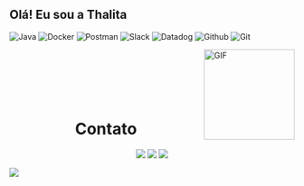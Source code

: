 ## Olá! Eu sou a Thalita

 <img alt="Java" src="https://img.shields.io/badge/-Java-45b8d8?style=flat-square&logo=java&logoColor=white" /> <img alt="Docker" src="https://img.shields.io/badge/-Docker-46a2f1?style=flat-square&logo=docker&logoColor=white" /> <img alt="Postman" src="https://img.shields.io/badge/-Postman-e36414?style=flat-square&logo=postman&logoColor=white" /> <img alt="Slack" src="https://img.shields.io/badge/-Slack-ba181b?style=flat-square&logo=slack&logoColor=white" /> <img alt="Datadog" src="https://img.shields.io/badge/-Datadog-9d4edd?style=flat-square&logo=datadog&logoColor=white" /> <img alt="Github" src="https://img.shields.io/badge/-Github-0a0908?style=flat-square&logo=github&logoColor=white" /> <img alt="Git" src="https://img.shields.io/badge/-Git-0a0908?style=flat-square&logo=git&logoColor=orange" /> 

<img align="right" alt="GIF" height="160px" src="https://media.giphy.com/media/du3J3cXyzhj75IOgvA/giphy.gif" />
<br>
<br>


 
  <br>
  <br>
  <br>


<h1 align="center">Contato</h1>
<div align ="center">
  <a href="https://www.instagram.com/thalllyribeiro/" target="_blank"><img src="https://img.shields.io/badge/-Instagram-%23333?style=for-the-badge&logo=instagram&logoColor=white" target="_blank"></a>
  <a href = "mailto:sribeiro.thalita@gmail.com"><img src="https://img.shields.io/badge/-Gmail-%23333?style=for-the-badge&logo=gmail&logoColor=white" target="_blank"></a>
  <a href="https://www.linkedin.com/in/thalita-ribeiro-040417188/" target="_blank"><img src="https://img.shields.io/badge/-LinkedIn-%23333?style=for-the-badge&logo=linkedin&logoColor=white" target="_blank"></a>
</div>

<a href="https://www.youtube.com/watch?v=dQw4w9WgXcQ"><img src="https://user-images.githubusercontent.com/73097560/115834477-dbab4500-a447-11eb-908a-139a6edaec5c.gif"></a>
